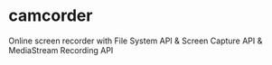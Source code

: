 # camcorder
Online screen recorder with File System API &amp; Screen Capture API &amp; MediaStream Recording API
